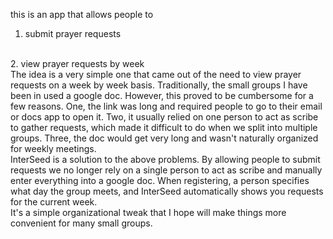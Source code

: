this is an app that allows people to 
<br>
1. submit prayer requests
<br>
2. view prayer requests by week
<br>
The idea is a very simple one that came out of the need to view prayer requests on a week by week basis. Traditionally, the small groups I have been in used a google doc. However, this proved to be cumbersome for a few reasons. One, the link was long and required people to go to their email or docs app to open it. Two, it usually relied on one person to act as scribe to gather requests, which made it difficult to do when we split into multiple groups. Three, the doc would get very long and wasn't naturally organized for weekly meetings.<br>
InterSeed is a solution to the above problems. By allowing people to submit requests we no longer rely on a single person to act as scribe and manually enter everything into a google doc. When registering, a person specifies what day the group meets, and InterSeed automatically shows you requests for the current week.<br>
It's a simple organizational tweak that I hope will make things more convenient for many small groups.
